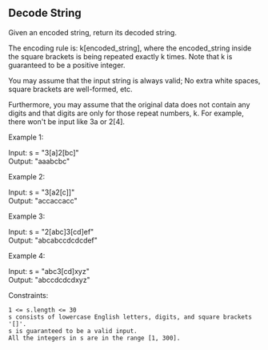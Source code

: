 ## Decode String

Given an encoded string, return its decoded string.

The encoding rule is: k[encoded_string], where the encoded_string inside the square brackets is being repeated exactly k times. Note that k is guaranteed to be a positive integer.

You may assume that the input string is always valid; No extra white spaces, square brackets are well-formed, etc.

Furthermore, you may assume that the original data does not contain any digits and that digits are only for those repeat numbers, k. For example, there won't be input like 3a or 2[4].

 

Example 1:

Input: s = "3[a]2[bc]"  
Output: "aaabcbc"

Example 2:

Input: s = "3[a2[c]]"  
Output: "accaccacc"

Example 3:

Input: s = "2[abc]3[cd]ef"  
Output: "abcabccdcdcdef"

Example 4:

Input: s = "abc3[cd]xyz"  
Output: "abccdcdcdxyz"

 

Constraints:

    1 <= s.length <= 30
    s consists of lowercase English letters, digits, and square brackets '[]'.
    s is guaranteed to be a valid input.
    All the integers in s are in the range [1, 300].

